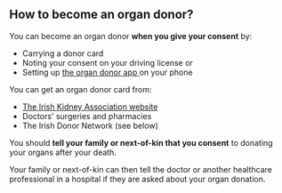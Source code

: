 ##  How to become an organ donor?

You can become an organ donor **when you give your consent** by:

  * Carrying a donor card 
  * Noting your consent on your driving license or 
  * Setting up [ the organ donor app ](https://ika.ie/2018/09/digital-organ-donor-card/) on your phone 

You can get an organ donor card from:

  * [ The Irish Kidney Association website ](https://www.ika.ie/get-a-donor-card/)
  * Doctors' surgeries and pharmacies 
  * The Irish Donor Network (see below) 

You should **tell your family or next-of-kin that you consent** to donating
your organs after your death.

Your family or next-of-kin can then tell the doctor or another healthcare
professional in a hospital if they are asked about your organ donation.
